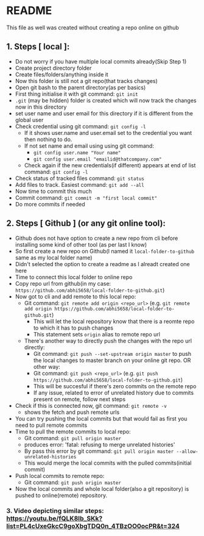 # README #
This file as well was created without creating a repo online on github

## 1. Steps [ local ]:
- Do not worry if you have multiple local commits already(Skip Step 1)
- Create project directory folder
- Create files/folders/anything inside it
- Now this folder is still not a git repo(that tracks changes)
- Open git bash to the parent directory(as per basics)
- First thing initialise it with git command: `git init`
- `.git` (may be hidden) folder is created which will now track the changes now in this directory
- set user name and user email for this directory if it is different from the global user
- Check credential using git command: `git config -l`
    - If it shows user.name and user.email set to the credential you want then nothing to do.
    - If not set name and email using using git command: 
        - `git config user.name "Your name"`
        - `git config user.email "emailid@thatcompany.com"`
    - Check again if the new credentials(if different) appears at end of list command: `git config -l`
- Check status of tracked files command: `git status`
- Add files to track. Easiest command: `git add --all`
- Now time to commit this much
- Commit command: `git commit -m "first local commit"`
- Do more commits if needed

## 2. Steps [ Github ] (or any git online tool):
- Github does not have option to create a new repo from cli before installing some kind of other tool (as per last I know)
- So first create a new repo on Github(I named it `local-folder-to-github` same as my local folder name)
- Didn't selected the option to create a readme as I alreadt created one here
- Time to connect this local folder to online repo
- Copy repo url from github(in my case: `https://github.com/abhi5658/local-folder-to-github.git`)
- Now got to cli and add remote to this local repo:
    - Git command: `git remote add origin <repo_url>` (e.g. `git remote add origin https://github.com/abhi5658/local-folder-to-github.git`)
        - This will let the local repository know that there is a reomte repo to which it has to push changes
        - This statement sets `origin` alias to remote repo url
    - There's another way to directly push the changes with the repo url directly:
        - Git command: `git push --set-upstream origin master` to push the local changes to master branch on your online git repo. OR other way:
        - Git command: `git push <repo_url>` (e.g. `git push https://github.com/abhi5658/local-folder-to-github.git`)
        - This will be succesful if there's zero commits on the remote repo
        - If any issue, related to error of unrelated history due to commits present on remote, follow next steps
- Check if this is connected now, git command: `git remote -v`
    - shows the fetch and push remote urls
- You can try pushing the local commits but that would fail as first you need to pull remote commits
- Time to pull the remote commits to local repo:
    - Git command: `git pull origin master`
    - produces error: 'fatal: refusing to merge unrelated histories'
    - By pass this error by git command: `git pull origin master --allow-unrelated-histories`
    - This would merge the local commits with the pulled commits(initial commit)
- Push local commits to remote repo:
    - Git command: `git push origin master`
- Now the local commits and whole local folder(also a git repository) is pushed to online(remote) repository.

### 3. Video depicting similar steps: https://youtu.be/fQLK8Ib_SKk?list=PL4cUxeGkcC9goXbgTDQ0n_4TBzOO0ocPR&t=324
